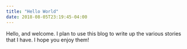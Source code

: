 ```yaml
---
title: "Hello World"
date: 2018-08-05T23:19:45-04:00
---
```

 
 Hello, and welcome. I plan to use this blog to write up the various stories that I have. I hope you enjoy them!
